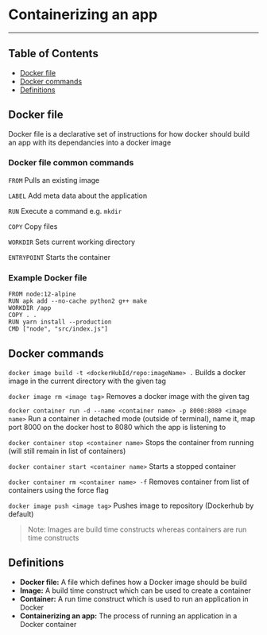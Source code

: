 # Containerizing an app

- - - -

## Table of Contents

* [Docker file](https://github.com/Mr-Bally/DevNotes/blob/main/Docker/dockerOverview.md#docker-file)
* [Docker commands](https://github.com/Mr-Bally/DevNotes/blob/main/Docker/dockerOverview.md#docker-commands)
* [Definitions](https://github.com/Mr-Bally/DevNotes/blob/main/Docker/dockerOverview.md#definitions)

## Docker file

Docker file is a declarative set of instructions for how docker should build an app with its dependancies into a docker image

### Docker file common commands

`FROM` Pulls an existing image

`LABEL` Add meta data about the application

`RUN` Execute a command e.g. `mkdir`

`COPY` Copy files

`WORKDIR` Sets current working directory

`ENTRYPOINT` Starts the container

### Example Docker file

```docker
FROM node:12-alpine
RUN apk add --no-cache python2 g++ make
WORKDIR /app
COPY . .
RUN yarn install --production
CMD ["node", "src/index.js"]
```

## Docker commands

`docker image build -t <dockerHubId/repo:imageName> .` Builds a docker image in the current directory with the given tag

`docker image rm <image tag>` Removes a docker image with the given tag

`docker container run -d --name <container name> -p 8000:8080 <image name>` Run a container in detached mode (outside of terminal), name it, map port 8000 on the docker host to 8080 which the app is listening to

`docker container stop <container name>` Stops the container from running (will still remain in list of containers)

`docker container start <container name>` Starts a stopped container

`docker container rm <container name> -f` Removes container from list of containers using the force flag

`docker image push <image tag>` Pushes image to repository (Dockerhub by default)

> Note: Images are build time constructs whereas containers are run time constructs

## Definitions

* __Docker file:__ A file which defines how a Docker image should be build
* __Image:__ A build time construct which can be used to create a container
* __Container:__ A run time construct which is used to run an application in Docker
* __Containerizing an app:__ The process of running an application in a Docker container
